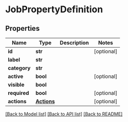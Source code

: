 # JobPropertyDefinition

## Properties
Name | Type | Description | Notes
------------ | ------------- | ------------- | -------------
**id** | **str** |  | [optional] 
**label** | **str** |  | 
**category** | **str** |  | 
**active** | **bool** |  | [optional] 
**visible** | **bool** |  | 
**required** | **bool** |  | [optional] 
**actions** | [**Actions**](Actions.md) |  | [optional] 

[[Back to Model list]](../README.md#documentation-for-models) [[Back to API list]](../README.md#documentation-for-api-endpoints) [[Back to README]](../README.md)


